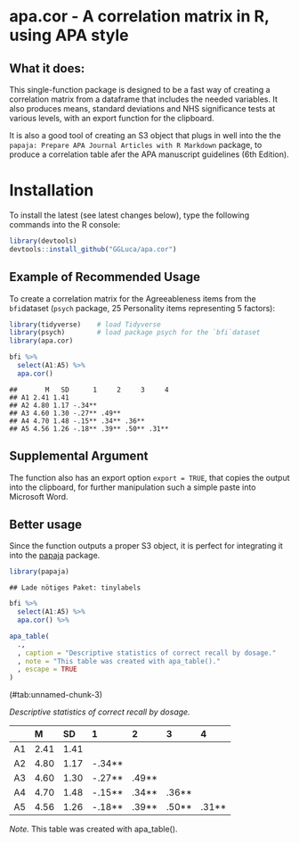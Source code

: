 
<!-- README.md is generated from README.Rmd. Please edit that file -->

# apa.cor - A correlation matrix in R, using APA style

## What it does:

This single-function package is designed to be a fast way of creating a
correlation matrix from a dataframe that includes the needed variables.
It also produces means, standard deviations and NHS significance tests
at various levels, with an export function for the clipboard.

It is also a good tool of creating an S3 object that plugs in well into
the the `papaja: Prepare APA Journal Articles with R Markdown` package,
to produce a correlation table afer the APA manuscript guidelines (6th
Edition).

# Installation

To install the latest (see latest changes below), type the following
commands into the R console:

``` r
library(devtools)
devtools::install_github("GGLuca/apa.cor")
```

## Example of Recommended Usage

To create a correlation matrix for the Agreeableness items from the
`bfi`dataset (`psych` package, 25 Personality items representing 5
factors):

``` r
library(tidyverse)    # load Tidyverse
library(psych)        # load package psych for the `bfi`dataset
library(apa.cor)

bfi %>% 
  select(A1:A5) %>% 
  apa.cor()
```

    ##       M   SD      1     2     3     4
    ## A1 2.41 1.41                         
    ## A2 4.80 1.17 -.34**                  
    ## A3 4.60 1.30 -.27** .49**            
    ## A4 4.70 1.48 -.15** .34** .36**      
    ## A5 4.56 1.26 -.18** .39** .50** .31**

## Supplemental Argument

The function also has an export option `export = TRUE`, that copies the
output into the clipboard, for further manipulation such a simple paste
into Microsoft Word.

## Better usage

Since the function outputs a proper S3 object, it is perfect for
integrating it into the [papaja](https://github.com/crsh/papaja)
package.

``` r
library(papaja)
```

    ## Lade nötiges Paket: tinylabels

``` r
bfi %>% 
  select(A1:A5) %>% 
  apa.cor() %>% 

apa_table(
  .,
  , caption = "Descriptive statistics of correct recall by dosage."
  , note = "This table was created with apa_table()."
  , escape = TRUE
)
```

<caption>
(#tab:unnamed-chunk-3)
</caption>

<div custom-style="Table Caption">

*Descriptive statistics of correct recall by dosage.*

</div>

|     | M    | SD   | 1        | 2       | 3       | 4       |
|-----|:-----|:-----|:---------|:--------|:--------|:--------|
| A1  | 2.41 | 1.41 |          |         |         |         |
| A2  | 4.80 | 1.17 | -.34\*\* |         |         |         |
| A3  | 4.60 | 1.30 | -.27\*\* | .49\*\* |         |         |
| A4  | 4.70 | 1.48 | -.15\*\* | .34\*\* | .36\*\* |         |
| A5  | 4.56 | 1.26 | -.18\*\* | .39\*\* | .50\*\* | .31\*\* |

<div custom-style="Compact">

*Note.* This table was created with apa_table().

</div>

 
